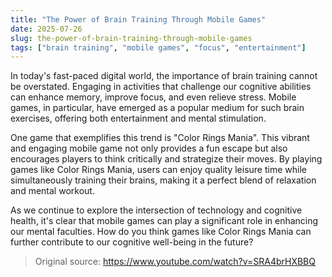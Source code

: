 ```yaml
---
title: "The Power of Brain Training Through Mobile Games"
date: 2025-07-26
slug: the-power-of-brain-training-through-mobile-games
tags: ["brain training", "mobile games", "focus", "entertainment"]
---
```

In today's fast-paced digital world, the importance of brain training cannot be overstated. Engaging in activities that challenge our cognitive abilities can enhance memory, improve focus, and even relieve stress. Mobile games, in particular, have emerged as a popular medium for such brain exercises, offering both entertainment and mental stimulation.

One game that exemplifies this trend is "Color Rings Mania". This vibrant and engaging mobile game not only provides a fun escape but also encourages players to think critically and strategize their moves. By playing games like Color Rings Mania, users can enjoy quality leisure time while simultaneously training their brains, making it a perfect blend of relaxation and mental workout.

As we continue to explore the intersection of technology and cognitive health, it's clear that mobile games can play a significant role in enhancing our mental faculties. How do you think games like Color Rings Mania can further contribute to our cognitive well-being in the future?
> Original source: https://www.youtube.com/watch?v=SRA4brHXBBQ